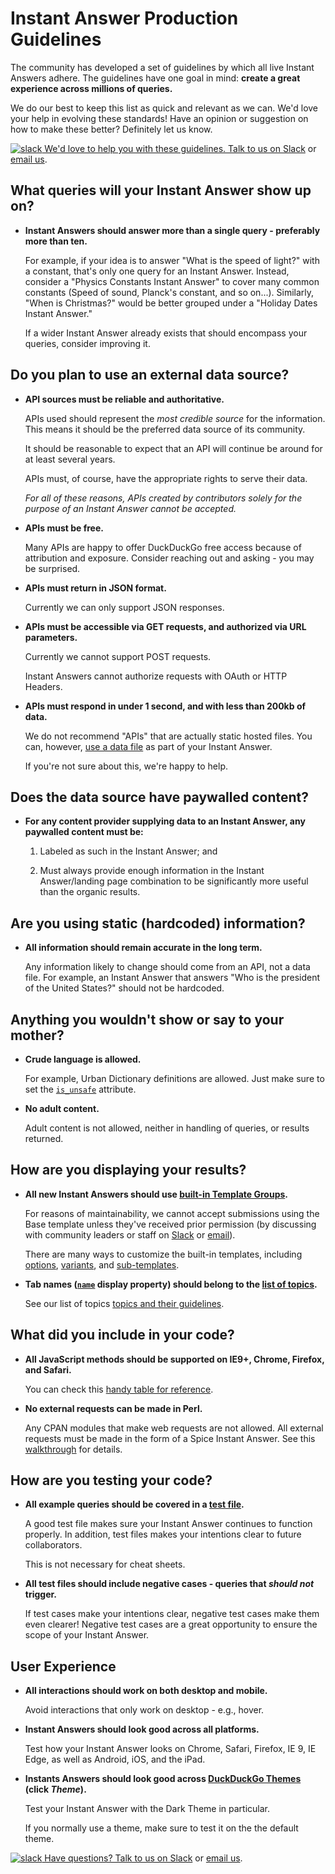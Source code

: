 # Instant Answer Production Guidelines

The community has developed a set of guidelines by which all live Instant Answers adhere. The guidelines have one goal in mind: **create a great experience across millions of queries.**

We do our best to keep this list as quick and relevant as we can. We'd love your help in evolving these standards! Have an opinion or suggestion on how to make these better? Definitely let us know.

[![slack](http://docs.duckduckhack.com/assets/slack.png) We'd love to help you with these guidelines. Talk to us on Slack](mailto:QuackSlack@duckduckgo.com?subject=AddMe) or [email us](mailto:open@duckduckgo.com).

## What queries will your Instant Answer show up on?

- **Instant Answers should answer more than a single query - preferably more than ten.**

	For example, if your idea is to answer "What is the speed of light?" with a constant, that's only one query for an Instant Answer. Instead, consider a "Physics Constants Instant Answer" to cover many common constants (Speed of sound, Planck's constant, and so on...). Similarly, "When is Christmas?" would be better grouped under a "Holiday Dates Instant Answer."

	If a wider Instant Answer already exists that should encompass your queries, consider improving it.

## Do you plan to use an external data source?

- **API sources must be reliable and authoritative.**

	APIs used should represent the *most credible source* for the information. This means it should be the preferred data source of its community.

	It should be reasonable to expect that an API will continue be around for at least several years.

	APIs must, of course, have the appropriate rights to serve their data.

	*For all of these reasons, APIs created by contributors solely for the purpose of an Instant Answer cannot be accepted.*

- **APIs must be free.**

	Many APIs are happy to offer DuckDuckGo free access because of attribution and exposure. Consider reaching out and asking - you may be surprised.

- **APIs must return in JSON format.**

	Currently we can only support JSON responses.

- **APIs must be accessible via GET requests, and authorized via URL parameters.**

	Currently we cannot support POST requests.

	Instant Answers cannot authorize requests with OAuth or HTTP Headers.

- **APIs must respond in under 1 second, and with less than 200kb of data.**

	We do not recommend "APIs" that are actually static hosted files. You can, however, [use a data file](http://docs.duckduckhack.com/backend-reference/data-files.html) as part of your Instant Answer.

	If you're not sure about this, we're happy to help.

## Does the data source have paywalled content? 

- **For any content provider supplying data to an Instant Answer, any paywalled content must be:**

	1. Labeled as such in the Instant Answer; and

	2. Must always provide enough information in the Instant Answer/landing page combination to be significantly more useful than the organic results.

## Are you using static (hardcoded) information?

- **All information should remain accurate in the long term.**

	Any information likely to change should come from an API, not a data file. For example, an Instant Answer that answers "Who is the president of the United States?" should not be hardcoded.

## Anything you wouldn't show or say to your mother?

- **Crude language is allowed.**

	For example, Urban Dictionary definitions are allowed. Just make sure to set the [`is_unsafe`](http://docs.duckduckhack.com/backend-reference/spice-attributes.html#spice-isunsafe) attribute.

- **No adult content.**

	Adult content is not allowed, neither in handling of queries, or results returned.

## How are you displaying your results?

- **All new Instant Answers should use [built-in Template Groups](http://docs.duckduckhack.com/frontend-reference/templates-overview.html).**

	For reasons of maintainability, we cannot accept submissions using the Base template unless they've received prior permission (by discussing with community leaders or staff on [Slack](mailto:QuackSlack@duckduckgo.com?subject=AddMe) or [email](mailto:open@duckduckgo.com)).

	There are many ways to customize the built-in templates, including [options](http://docs.duckduckhack.com/frontend-reference/display-reference.html), [variants](http://docs.duckduckhack.com/frontend-reference/variants-reference.html), and [sub-templates](http://docs.duckduckhack.com/frontend-reference/subtemplates.html).

- **Tab names ([`name`](http://docs.duckduckhack.com/frontend-reference/display-reference.html#name-string-required) display property) should belong to the [list of topics](http://docs.duckduckhack.com/frontend-reference/display-reference.html#name-string-required).**

	See our list of topics [topics and their guidelines](http://docs.duckduckhack.com/frontend-reference/display-reference.html).

## What did you include in your code?

- **All JavaScript methods should be supported on IE9+, Chrome, Firefox, and Safari.**

	You can check this [handy table for reference](http://kangax.github.io/compat-table/es5/).

- **No external requests can be made in Perl.**

	Any CPAN modules that make web requests are not allowed. All external requests must be made in the form of a Spice Instant Answer. See this [walkthrough](http://docs.duckduckhack.com/walkthroughs/forum-lookup.html) for details.

## How are you testing your code?

- **All example queries should be covered in a [test file](http://docs.duckduckhack.com/testing-reference/test-files.html).**

	A good test file makes sure your Instant Answer continues to function properly. In addition, test files makes your intentions clear to future collaborators.

	This is not necessary for cheat sheets.

- **All test files should include negative cases - queries that *should not* trigger.**

	If test cases make your intentions clear, negative test cases make them even clearer! Negative test cases are a great opportunity to ensure the scope of your Instant Answer.

## User Experience

- **All interactions should work on both desktop and mobile.**

	Avoid interactions that only work on desktop - e.g., hover.

- **Instant Answers should look good across all platforms.**

	Test how your Instant Answer looks on Chrome, Safari, Firefox, IE 9, IE Edge, as well as Android, iOS, and the iPad.

- **Instants Answers should look good across [DuckDuckGo Themes](https://duckduckgo.com/settings) (click *Theme*).**

	Test your Instant Answer with the Dark Theme in particular.

	If you normally use a theme, make sure to test it on the the default theme.

[![slack](http://docs.duckduckhack.com/assets/slack.png) Have questions? Talk to us on Slack](mailto:QuackSlack@duckduckgo.com?subject=AddMe) or [email us](mailto:open@duckduckgo.com).
